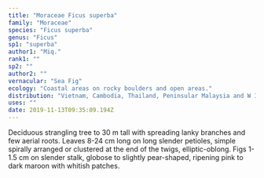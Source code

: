 ```yaml
---
title: "Moraceae Ficus superba"
family: "Moraceae"
species: "Ficus superba"
genus: "Ficus"
sp1: "superba"
author1: "Miq."
rank1: ""
sp2: ""
author2: ""
vernacular: "Sea Fig"
ecology: "Coastal areas on rocky boulders and open areas."
distribution: "Vietnam, Cambodia, Thailand, Peninsular Malaysia and W Indonesia."
uses: ""
date: 2019-11-13T09:35:09.194Z
---
```

Deciduous strangling tree to 30 m tall with spreading lanky branches and few aerial roots. Leaves 8-24 cm long on long slender petioles, simple spirally arranged or clustered at the end of the twigs, elliptic-oblong. Figs 1-1.5 cm on slender stalk, globose to slightly pear-shaped, ripening pink to dark maroon with whitish patches.